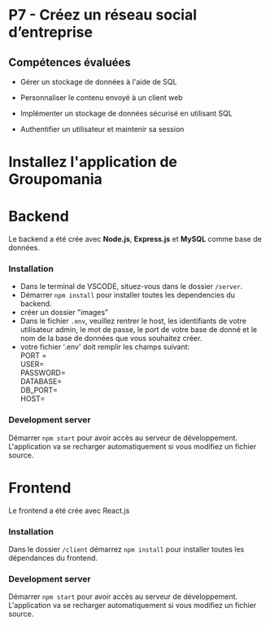 # P7 - Créez un réseau social d’entreprise

## Compétences évaluées

-   Gérer un stockage de données à l'aide de SQL

-   Personnaliser le contenu envoyé à un client web

-   Implémenter un stockage de données sécurisé en utilisant SQL

-   Authentifier un utilisateur et maintenir sa session

# Installez l'application de Groupomania

# Backend

Le backend a été crée avec **Node.js**, **Express.js** et **MySQL** comme base de données.
<br />

### Installation

-   Dans le terminal de VSCODE, situez-vous dans le dossier `/server`.
    <br />
-   Démarrer `npm install` pour installer toutes les dependencies du backend.
    <br />
-   créer un dossier "images"
    <br/>
-   Dans le fichier `.env`, veuillez rentrer le host, les identifiants de votre utilisateur admin, le mot de passe, le port de votre base de donné et le nom de la base de données que vous souhaitez créer.
    <br/>
-   votre fichier '.env' doit remplir les champs suivant:
    <br/>
    PORT = 
    <br/>
    USER= 
    <br/>
    PASSWORD=
    <br/>
    DATABASE=
    <br/>
    DB_PORT=
    <br/>
    HOST=
    <br/>

### Development server

Démarrer `npm start` pour avoir accès au serveur de développement. L'application va se recharger automatiquement si vous modifiez un fichier source.

# Frontend

Le frontend a été crée avec React.js

### Installation

Dans le dossier `/client` démarrez `npm install` pour installer toutes les dépendances du frontend.
<br/>

### Development server

Démarrer `npm start` pour avoir accès au serveur de développement. L'application va se recharger automatiquement si vous modifiez un fichier source.